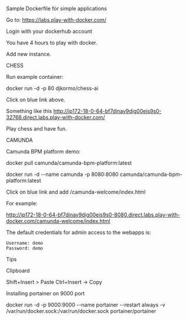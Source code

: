 Sample Dockerfile for simple applications

Go to:
https://labs.play-with-docker.com/

Login with your dockerhub account

You have 4 hours to play with docker.

Add new instance.


CHESS

Run example container:

docker run -d -p 80 djkormo/chess-ai

Click on blue link above.

Something like this 
http://ip172-18-0-64-bf7dinav9dig00eis9s0-32768.direct.labs.play-with-docker.com/

Play chess and have fun.


CAMUNDA 

Camunda BPM platform demo:

docker pull camunda/camunda-bpm-platform:latest

docker run -d --name camunda -p 8080:8080 camunda/camunda-bpm-platform:latest

Click on  blue link and add /camunda-welcome/index.html


For example: 

http://ip172-18-0-64-bf7dinav9dig00eis9s0-8080.direct.labs.play-with-docker.com/camunda-welcome/index.html


The default credentials for admin access to the webapps is:

    Username: demo
    Password: demo
	
	
Tips

Clipboard

Shift+Insert > Paste
Ctrl+Insert -> Copy
	
	
Installing portainer on 9000 port


docker run -d -p 9000:9000 --name portainer --restart always -v /var/run/docker.sock:/var/run/docker.sock portainer/portainer	
	

	